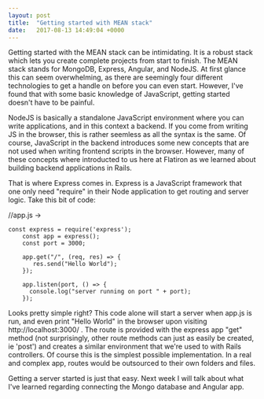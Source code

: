 ```yaml
---
layout: post
title:  "Getting started with MEAN stack"
date:   2017-08-13 14:49:04 +0000
---
```



Getting started with the MEAN stack can be intimidating. It is a robust stack which lets you create complete projects from start to finish. The MEAN stack stands for MongoDB, Express, Angular, and NodeJS. At first glance this can seem overwhelming, as there are seemingly four different technologies to get a handle on before you can even start. However, I've found that with some basic knowledge of JavaScript, getting started doesn't have to be painful. 

NodeJS is basically a standalone JavaScript environment where you can write applications, and in this context a backend. If you come from writing JS in the browser, this is rather seemless as all the syntax is the same. Of course, JavaScript in the backend introduces some new concepts that are not used when writing frontend scripts in the browser. However, many of these concepts where introducted to us here at Flatiron as we learned about building backend applications in Rails. 

That is where Express comes in. Express is a JavaScript framework that one only need "require" in their Node application to get routing and server logic. Take this bit of code:

//app.js ->

    const express = require('express');
		const app = express();
		const port = 3000;
		
		app.get("/", (req, res) => {
		   res.send("Hello World");
		});
		
		app.listen(port, () => {
		  console.log("server running on port " + port);
		});
		
Looks pretty simple right? This code alone will start a server when app.js is run, and even print "Hello World" in the browser upon visiting http://localhost:3000/ . The route is provided with the express app "get" method (not surprisingly, other route methods can just as easily be created, ie 'post') and creates a similar environment that we're used to with Rails controllers. Of course this is the simplest possible implementation. In a real and complex app, routes would be outsourced to their own folders and files. 

Getting a server started is just that easy. Next week I will talk about what I've learned regarding connecting the Mongo database and Angular app.

